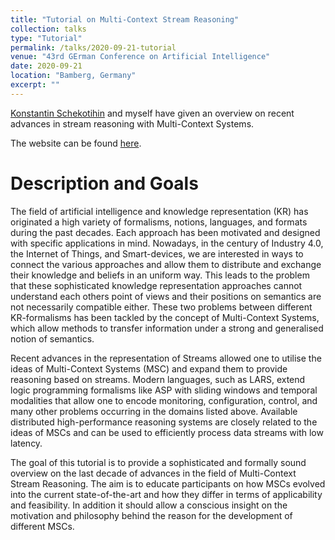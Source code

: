 ```yaml
---
title: "Tutorial on Multi-Context Stream Reasoning"
collection: talks
type: "Tutorial"
permalink: /talks/2020-09-21-tutorial
venue: "43rd GErman Conference on Artificial Intelligence"
date: 2020-09-21
location: "Bamberg, Germany"
excerpt: ""
---
```

[Konstantin Schekotihin](https://www.aau.at/team/schekotihin-konstantin/) and myself have given an overview on recent advances in stream reasoning with Multi-Context Systems.

The website can be found [here](https://sites.google.com/view/ki-2020-mcsr-tutorial).

# Description and Goals

The field of artificial intelligence and knowledge representation (KR) has originated a high variety of formalisms, notions, languages, and formats during the past decades.  Each approach has been motivated and designed with specific applications in mind. Nowadays, in the century of Industry 4.0, the Internet of Things, and Smart-devices, we are interested in ways to connect the various approaches and allow them to distribute and exchange their knowledge and beliefs in an uniform way.  This leads to the problem that these sophisticated knowledge representation approaches cannot understand each others point of views and their positions on semantics are not necessarily compatible either.   These two problems between different KR-formalisms has been tackled by the concept of Multi-Context Systems, which allow methods to transfer information under a strong and generalised notion of semantics. 

Recent advances in the representation of Streams allowed one to utilise the ideas of Multi-Context Systems (MSC) and expand them to provide reasoning based on streams. Modern languages, such as LARS, extend logic programming formalisms like ASP with sliding windows and temporal modalities that allow one to encode monitoring, configuration, control, and many other problems occurring in the domains listed above.  Available distributed high-performance reasoning systems are closely related to the ideas of MSCs and can be used to efficiently process data streams with low latency.

The goal of this tutorial is to provide a sophisticated and formally sound overview on the last decade of advances in the field of Multi-Context Stream Reasoning. The aim is to educate participants on how MSCs  evolved into the current state-of-the-art and how they differ in terms of applicability and feasibility. In addition it should allow a conscious insight on the motivation and philosophy behind the reason for the development of different MSCs. 
